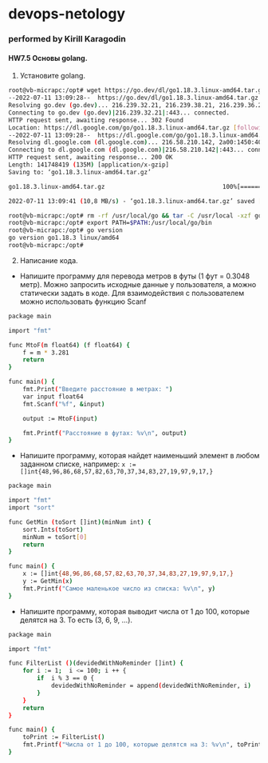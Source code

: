 # devops-netology
### performed by Kirill Karagodin
#### HW7.5 Основы golang.

1. Установите golang.
````bash
root@vb-micrapc:/opt# wget https://go.dev/dl/go1.18.3.linux-amd64.tar.gz
--2022-07-11 13:09:28--  https://go.dev/dl/go1.18.3.linux-amd64.tar.gz
Resolving go.dev (go.dev)... 216.239.32.21, 216.239.38.21, 216.239.36.21, ...
Connecting to go.dev (go.dev)|216.239.32.21|:443... connected.
HTTP request sent, awaiting response... 302 Found
Location: https://dl.google.com/go/go1.18.3.linux-amd64.tar.gz [following]
--2022-07-11 13:09:28--  https://dl.google.com/go/go1.18.3.linux-amd64.tar.gz
Resolving dl.google.com (dl.google.com)... 216.58.210.142, 2a00:1450:400f:80c::200e
Connecting to dl.google.com (dl.google.com)|216.58.210.142|:443... connected.
HTTP request sent, awaiting response... 200 OK
Length: 141748419 (135M) [application/x-gzip]
Saving to: ‘go1.18.3.linux-amd64.tar.gz’

go1.18.3.linux-amd64.tar.gz                                 100%[========================================================================================================================================>] 135,18M  10,8MB/s    in 12s

2022-07-11 13:09:41 (10,8 MB/s) - ‘go1.18.3.linux-amd64.tar.gz’ saved [141748419/141748419]

root@vb-micrapc:/opt# rm -rf /usr/local/go && tar -C /usr/local -xzf go1.18.3.linux-amd64.tar.gz
root@vb-micrapc:/opt# export PATH=$PATH:/usr/local/go/bin
root@vb-micrapc:/opt# go version
go version go1.18.3 linux/amd64
root@vb-micrapc:/opt#
````
2. Написание кода.
- Напишите программу для перевода метров в футы (1 фут = 0.3048 метр). Можно запросить исходные данные у пользователя,
а можно статически задать в коде. Для взаимодействия с пользователем можно использовать функцию Scanf
````bash
package main

import "fmt"

func MtoF(m float64) (f float64) {
	f = m * 3.281
	return
}

func main() {
	fmt.Print("Введите расстояние в метрах: ")
	var input float64
	fmt.Scanf("%f", &input)

	output := MtoF(input)

	fmt.Printf("Расстояние в футах: %v\n", output)
}
````
- Напишите программу, которая найдет наименьший элемент в любом заданном списке, например:
`x := []int{48,96,86,68,57,82,63,70,37,34,83,27,19,97,9,17,}`
````bash
package main

import "fmt"
import "sort"

func GetMin (toSort []int)(minNum int) {
	sort.Ints(toSort)
	minNum = toSort[0]
	return
}

func main() {
	x := []int{48,96,86,68,57,82,63,70,37,34,83,27,19,97,9,17,}
	y := GetMin(x)
	fmt.Printf("Самое маленькое число из списка: %v\n", y)
}
````
- Напишите программу, которая выводит числа от 1 до 100, которые делятся на 3. То есть (3, 6, 9, …).
````bash
package main

import "fmt"

func FilterList ()(devidedWithNoReminder []int) {
	for i := 1;  i <= 100; i ++ {
		if	i % 3 == 0 { 
			devidedWithNoReminder = append(devidedWithNoReminder, i)
		}
	}	
	return
}

func main() {
	toPrint := FilterList()
	fmt.Printf("Числа от 1 до 100, которые делятся на 3: %v\n", toPrint)
}
````

